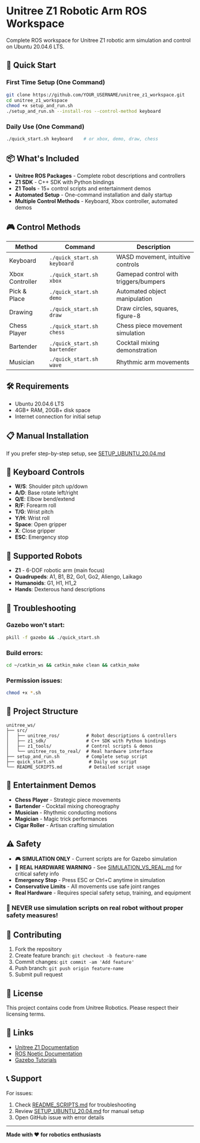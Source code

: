 # Unitree Z1 Robotic Arm ROS Workspace

Complete ROS workspace for Unitree Z1 robotic arm simulation and control on Ubuntu 20.04.6 LTS.

## 🚀 Quick Start

### First Time Setup (One Command)
```bash
git clone https://github.com/YOUR_USERNAME/unitree_z1_workspace.git
cd unitree_z1_workspace
chmod +x setup_and_run.sh
./setup_and_run.sh --install-ros --control-method keyboard
```

### Daily Use (One Command)
```bash
./quick_start.sh keyboard    # or xbox, demo, draw, chess
```

## 📦 What's Included

- **Unitree ROS Packages** - Complete robot descriptions and controllers
- **Z1 SDK** - C++ SDK with Python bindings
- **Z1 Tools** - 15+ control scripts and entertainment demos
- **Automated Setup** - One-command installation and daily startup
- **Multiple Control Methods** - Keyboard, Xbox controller, automated demos

## 🎮 Control Methods

| Method | Command | Description |
|--------|---------|-------------|
| Keyboard | `./quick_start.sh keyboard` | WASD movement, intuitive controls |
| Xbox Controller | `./quick_start.sh xbox` | Gamepad control with triggers/bumpers |
| Pick & Place | `./quick_start.sh demo` | Automated object manipulation |
| Drawing | `./quick_start.sh draw` | Draw circles, squares, figure-8 |
| Chess Player | `./quick_start.sh chess` | Chess piece movement simulation |
| Bartender | `./quick_start.sh bartender` | Cocktail mixing demonstration |
| Musician | `./quick_start.sh wave` | Rhythmic arm movements |

## 🛠 Requirements

- Ubuntu 20.04.6 LTS
- 4GB+ RAM, 20GB+ disk space
- Internet connection for initial setup

## 📋 Manual Installation

If you prefer step-by-step setup, see [SETUP_UBUNTU_20.04.md](SETUP_UBUNTU_20.04.md)

## 🎯 Keyboard Controls

- **W/S**: Shoulder pitch up/down
- **A/D**: Base rotate left/right  
- **Q/E**: Elbow bend/extend
- **R/F**: Forearm roll
- **T/G**: Wrist pitch
- **Y/H**: Wrist roll
- **Space**: Open gripper
- **X**: Close gripper
- **ESC**: Emergency stop

## 🤖 Supported Robots

- **Z1** - 6-DOF robotic arm (main focus)
- **Quadrupeds**: A1, B1, B2, Go1, Go2, Aliengo, Laikago
- **Humanoids**: G1, H1, H1_2
- **Hands**: Dexterous hand descriptions

## 🔧 Troubleshooting

### Gazebo won't start:
```bash
pkill -f gazebo && ./quick_start.sh
```

### Build errors:
```bash
cd ~/catkin_ws && catkin_make clean && catkin_make
```

### Permission issues:
```bash
chmod +x *.sh
```

## 📁 Project Structure

```
unitree_ws/
├── src/
│   ├── unitree_ros/          # Robot descriptions & controllers
│   ├── z1_sdk/               # C++ SDK with Python bindings
│   ├── z1_tools/             # Control scripts & demos
│   └── unitree_ros_to_real/  # Real hardware interface
├── setup_and_run.sh          # Complete setup script
├── quick_start.sh             # Daily use script
└── README_SCRIPTS.md          # Detailed script usage
```

## 🎪 Entertainment Demos

- **Chess Player** - Strategic piece movements
- **Bartender** - Cocktail mixing choreography  
- **Musician** - Rhythmic conducting motions
- **Magician** - Magic trick performances
- **Cigar Roller** - Artisan crafting simulation

## ⚠️ Safety

- **🎮 SIMULATION ONLY** - Current scripts are for Gazebo simulation
- **🚨 REAL HARDWARE WARNING** - See [SIMULATION_VS_REAL.md](SIMULATION_VS_REAL.md) for critical safety info
- **Emergency Stop** - Press ESC or Ctrl+C anytime in simulation
- **Conservative Limits** - All movements use safe joint ranges
- **Real Hardware** - Requires special safety setup, training, and equipment

### 🚫 NEVER use simulation scripts on real robot without proper safety measures!

## 🤝 Contributing

1. Fork the repository
2. Create feature branch: `git checkout -b feature-name`
3. Commit changes: `git commit -am 'Add feature'`
4. Push branch: `git push origin feature-name`
5. Submit pull request

## 📄 License

This project contains code from Unitree Robotics. Please respect their licensing terms.

## 🔗 Links

- [Unitree Z1 Documentation](https://support.unitree.com/home/en/Z1_developer)
- [ROS Noetic Documentation](http://wiki.ros.org/noetic)
- [Gazebo Tutorials](http://gazebosim.org/tutorials)

## 📞 Support

For issues:
1. Check [README_SCRIPTS.md](README_SCRIPTS.md) for troubleshooting
2. Review [SETUP_UBUNTU_20.04.md](SETUP_UBUNTU_20.04.md) for manual setup
3. Open GitHub issue with error details

---

**Made with ❤️ for robotics enthusiasts**